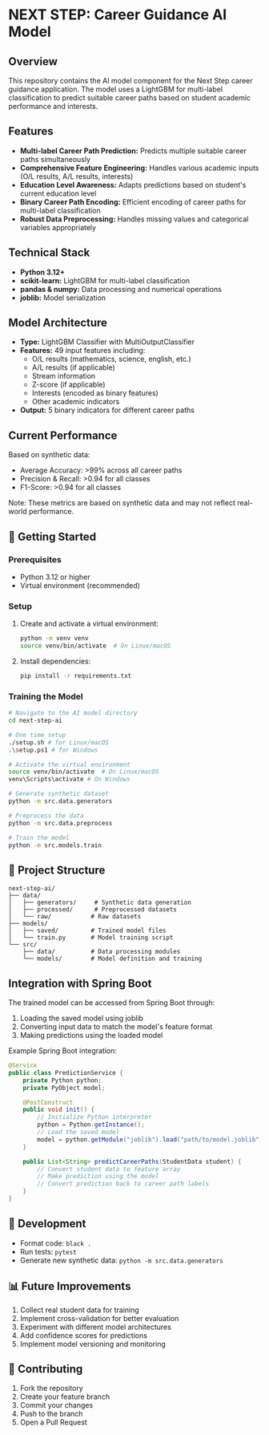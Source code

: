 # NEXT STEP: Career Guidance AI Model

## Overview
This repository contains the AI model component for the Next Step career guidance application. The model uses a LightGBM for multi-label classification to predict suitable career paths based on student academic performance and interests.

## Features
- **Multi-label Career Path Prediction:** Predicts multiple suitable career paths simultaneously
- **Comprehensive Feature Engineering:** Handles various academic inputs (O/L results, A/L results, interests)
- **Education Level Awareness:** Adapts predictions based on student's current education level
- **Binary Career Path Encoding:** Efficient encoding of career paths for multi-label classification
- **Robust Data Preprocessing:** Handles missing values and categorical variables appropriately

## Technical Stack
- **Python 3.12+**
- **scikit-learn:** LightGBM for multi-label classification
- **pandas & numpy:** Data processing and numerical operations
- **joblib:** Model serialization

## Model Architecture
- **Type:** LightGBM Classifier with MultiOutputClassifier
- **Features:** 49 input features including:
  - O/L results (mathematics, science, english, etc.)
  - A/L results (if applicable)
  - Stream information
  - Z-score (if applicable)
  - Interests (encoded as binary features)
  - Other academic indicators
- **Output:** 5 binary indicators for different career paths

## Current Performance
Based on synthetic data:
- Average Accuracy: >99% across all career paths
- Precision & Recall: >0.94 for all classes
- F1-Score: >0.94 for all classes

Note: These metrics are based on synthetic data and may not reflect real-world performance.

## 🚀 Getting Started

### Prerequisites
- Python 3.12 or higher
- Virtual environment (recommended)

### Setup
1. Create and activate a virtual environment:
   ```bash
   python -m venv venv
   source venv/bin/activate  # On Linux/macOS
   ```

2. Install dependencies:
   ```bash
   pip install -r requirements.txt
   ```

### Training the Model
```bash
# Navigate to the AI model directory
cd next-step-ai

# One time setup
./setup.sh # for Linux/macOS
.\setup.ps1 # for Windows

# Activate the virtual environment
source venv/bin/activate  # On Linux/macOS
venv\Scripts\activate # On Windows

# Generate synthetic dataset
python -m src.data.generators

# Preprocess the data
python -m src.data.preprocess

# Train the model
python -m src.models.train
```

## 📁 Project Structure
```
next-step-ai/
├── data/
│   ├── generators/     # Synthetic data generation
│   ├── processed/      # Preprocessed datasets
│   └── raw/           # Raw datasets
├── models/
│   ├── saved/         # Trained model files
│   └── train.py       # Model training script
└── src/
    ├── data/          # Data processing modules
    └── models/        # Model definition and training
```

## Integration with Spring Boot
The trained model can be accessed from Spring Boot through:
1. Loading the saved model using joblib
2. Converting input data to match the model's feature format
3. Making predictions using the loaded model

Example Spring Boot integration:
```java
@Service
public class PredictionService {
    private Python python;
    private PyObject model;

    @PostConstruct
    public void init() {
        // Initialize Python interpreter
        python = Python.getInstance();
        // Load the saved model
        model = python.getModule("joblib").load("path/to/model.joblib");
    }

    public List<String> predictCareerPaths(StudentData student) {
        // Convert student data to feature array
        // Make prediction using the model
        // Convert prediction back to career path labels
    }
}
```

## 🔧 Development
- Format code: `black .`
- Run tests: `pytest`
- Generate new synthetic data: `python -m src.data.generators`

## 📊 Future Improvements
1. Collect real student data for training
2. Implement cross-validation for better evaluation
3. Experiment with different model architectures
4. Add confidence scores for predictions
5. Implement model versioning and monitoring

## 🤝 Contributing
1. Fork the repository
2. Create your feature branch
3. Commit your changes
4. Push to the branch
5. Open a Pull Request
